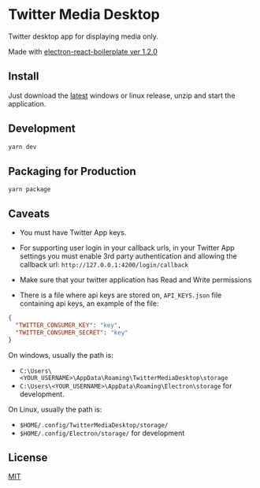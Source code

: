 # Twitter Media Desktop

Twitter desktop app for displaying media only.

Made with [electron-react-boilerplate ver 1.2.0](https://github.com/electron-react-boilerplate/electron-react-boilerplate)

## Install

Just download the [latest](https://github.com/DarylSerrano/twitter-media-desktop/releases) windows or linux release, unzip and start the application.

## Development

```bash
yarn dev
```

## Packaging for Production

```
yarn package
```

## Caveats

- You must have Twitter App keys.
- For supporting user login in your callback urls, in your Twitter App settings you must enable 3rd party authentication and allowing the callback url:
  `http://127.0.0.1:4200/login/callback`

- Make sure that your twitter application has Read and Write permissions

- There is a file where api keys are stored on, `API_KEYS.json` file containing api keys, an example of the file:

```json
{
  "TWITTER_CONSUMER_KEY": "key",
  "TWITTER_CONSUMER_SECRET": "key"
}
```

On windows, usually the path is:

- `C:\Users\<YOUR_USERNAME>\AppData\Roaming\TwitterMediaDesktop\storage`
- `C:\Users\<YOUR_USERNAME>\AppData\Roaming\Electron\storage` for development.

On Linux, usually the path is:

- `$HOME/.config/TwitterMediaDesktop/storage/`
- `$HOME/.config/Electron/storage/` for development

## License

[MIT](https://github.com/DarylSerrano/twitter-media-desktop/blob/master/LICENSE)
